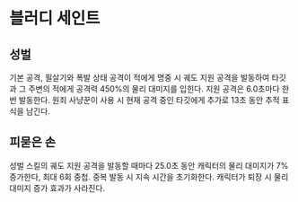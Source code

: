 # 블러디 세인트

## 성벌

기본 공격, 필살기와 폭발 상태 공격이 적에게 명중 시 궤도 지원 공격을 발동하여 타깃과 그 주변의 적에게 공격력 450%의 물리 대미지를 입힌다. 지원 공격은 6.0초마다 한 번 발동한다. 원죄 사냥꾼이 사용 시 현재 공격 중인 타깃에게 추가로 13초 동안 추적 표식을 남긴다.

## 피묻은 손

성벌 스킬의 궤도 지원 공격을 발동할 때마다 25.0초 동안 캐릭터의 물리 대미지가 7% 증가한다, 최대 6회 중첩. 중복 발동 시 지속 시간을 초기화한다. 캐릭터가 퇴장 시 물리 대미지 증가 효과가 사라진다.
